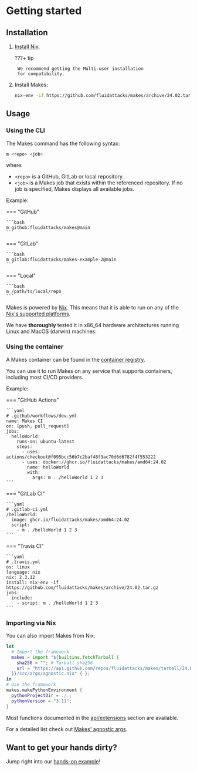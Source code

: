 # Getting started

## Installation

1. [Install Nix](https://nixos.org/download).

    ???+ tip

        We recommend getting the Multi-user installation
        for compatibility.

1. Install Makes:

    ```bash
    nix-env -if https://github.com/fluidattacks/makes/archive/24.02.tar.gz
    ```

## Usage

### Using the CLI

The Makes command has the following syntax:

```bash
m <repo> <job>
```

where:

- `<repo>` is a GitHub, GitLab or local repository.
- `<job>` is a Makes job
    that exists within the referenced repository.
    If no job is specified,
    Makes displays all available jobs.

Example:

=== "GitHub"

    ```bash
    m github:fluidattacks/makes@main
    ```

=== "GitLab"

    ```bash
    m gitlab:fluidattacks/makes-example-2@main
    ```

=== "Local"

    ```bash
    m /path/to/local/repo
    ```

Makes is powered by [Nix](https://nixos.org).
This means that it is able to run
on any of the
[Nix's supported platforms](https://nixos.org/manual/nix/unstable/installation/supported-platforms.html).

We have **thoroughly** tested it in
x86_64 hardware architectures
running Linux and MacOS (darwin) machines.

### Using the container

A Makes container can be found
in the [container registry](https://github.com/orgs/fluidattacks/packages?repo_name=makes).

You can use it
to run Makes on any service
that supports containers,
including most CI/CD providers.

Example:

=== "GitHub Actions"

    ```yaml
    # .github/workflows/dev.yml
    name: Makes CI
    on: [push, pull_request]
    jobs:
      helloWorld:
        runs-on: ubuntu-latest
        steps:
          - uses: actions/checkout@f095bcc56b7c2baf48f3ac70d6d6782f4f553222
          - uses: docker://ghcr.io/fluidattacks/makes/amd64:24.02
            name: helloWorld
            with:
              args: m . /helloWorld 1 2 3
    ```

=== "GitLab CI"

    ```yaml
    # .gitlab-ci.yml
    /helloWorld:
      image: ghcr.io/fluidattacks/makes/amd64:24.02
      script:
        - m . /helloWorld 1 2 3
    ```

=== "Travis CI"

    ```yaml
    # .travis.yml
    os: linux
    language: nix
    nix: 2.3.12
    install: nix-env -if https://github.com/fluidattacks/makes/archive/24.02.tar.gz
    jobs:
      include:
        - script: m . /helloWorld 1 2 3
    ```

### Importing via Nix

You can also import Makes from Nix:

```nix
let
  # Import the framework
  makes = import "${builtins.fetchTarball {
    sha256 = ""; # Tarball sha256
    url = "https://api.github.com/repos/fluidattacks/makes/tarball/24.02";
  }}/src/args/agnostic.nix" { };
in
# Use the framework
makes.makePythonEnvironment {
  pythonProjectDir = ./.;
  pythonVersion = "3.11";
}
```

Most functions documented in the [api/extensions](/api/extensions/) section
are available.

For a detailed list check out
[Makes' agnostic args](https://github.com/fluidattacks/makes/blob/main/src/args/agnostic.nix).

## Want to get your hands dirty?

Jump right into our [hands-on example](https://github.com/fluidattacks/makes-example)!
